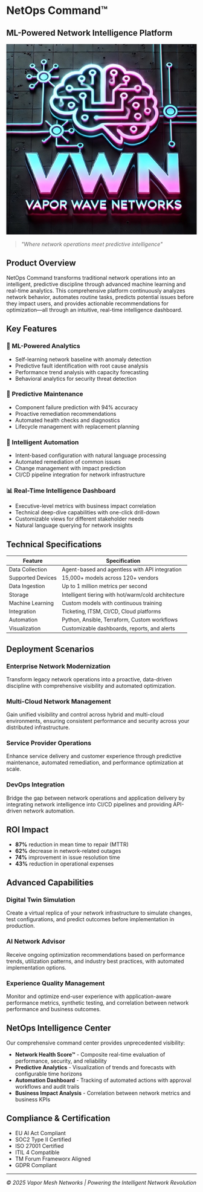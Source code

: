 # NetOps Command™
## ML-Powered Network Intelligence Platform

![NetOps Command](../img/logo-600.jpg)

> *"Where network operations meet predictive intelligence"*

## Product Overview

NetOps Command transforms traditional network operations into an intelligent, predictive discipline through advanced machine learning and real-time analytics. This comprehensive platform continuously analyzes network behavior, automates routine tasks, predicts potential issues before they impact users, and provides actionable recommendations for optimization—all through an intuitive, real-time intelligence dashboard.

## Key Features

### 🧠 ML-Powered Analytics
- Self-learning network baseline with anomaly detection
- Predictive fault identification with root cause analysis
- Performance trend analysis with capacity forecasting
- Behavioral analytics for security threat detection

### 🔮 Predictive Maintenance
- Component failure prediction with 94% accuracy
- Proactive remediation recommendations
- Automated health checks and diagnostics
- Lifecycle management with replacement planning

### 🤖 Intelligent Automation
- Intent-based configuration with natural language processing
- Automated remediation of common issues
- Change management with impact prediction
- CI/CD pipeline integration for network infrastructure

### 📊 Real-Time Intelligence Dashboard
- Executive-level metrics with business impact correlation
- Technical deep-dive capabilities with one-click drill-down
- Customizable views for different stakeholder needs
- Natural language querying for network insights

## Technical Specifications

| Feature | Specification |
|---------|---------------|
| Data Collection | Agent-based and agentless with API integration |
| Supported Devices | 15,000+ models across 120+ vendors |
| Data Ingestion | Up to 1 million metrics per second |
| Storage | Intelligent tiering with hot/warm/cold architecture |
| Machine Learning | Custom models with continuous training |
| Integration | Ticketing, ITSM, CI/CD, Cloud platforms |
| Automation | Python, Ansible, Terraform, Custom workflows |
| Visualization | Customizable dashboards, reports, and alerts |

## Deployment Scenarios

### Enterprise Network Modernization
Transform legacy network operations into a proactive, data-driven discipline with comprehensive visibility and automated optimization.

### Multi-Cloud Network Management
Gain unified visibility and control across hybrid and multi-cloud environments, ensuring consistent performance and security across your distributed infrastructure.

### Service Provider Operations
Enhance service delivery and customer experience through predictive maintenance, automated remediation, and performance optimization at scale.

### DevOps Integration
Bridge the gap between network operations and application delivery by integrating network intelligence into CI/CD pipelines and providing API-driven network automation.

## ROI Impact

- **87%** reduction in mean time to repair (MTTR)
- **62%** decrease in network-related outages
- **74%** improvement in issue resolution time
- **43%** reduction in operational expenses

## Advanced Capabilities

### Digital Twin Simulation
Create a virtual replica of your network infrastructure to simulate changes, test configurations, and predict outcomes before implementation in production.

### AI Network Advisor
Receive ongoing optimization recommendations based on performance trends, utilization patterns, and industry best practices, with automated implementation options.

### Experience Quality Management
Monitor and optimize end-user experience with application-aware performance metrics, synthetic testing, and correlation between network performance and business outcomes.

## NetOps Intelligence Center

Our comprehensive command center provides unprecedented visibility:

- **Network Health Score™** - Composite real-time evaluation of performance, security, and reliability
- **Predictive Analytics** - Visualization of trends and forecasts with configurable time horizons
- **Automation Dashboard** - Tracking of automated actions with approval workflows and audit trails
- **Business Impact Analysis** - Correlation between network metrics and business KPIs

## Compliance & Certification

- EU AI Act Compliant
- SOC2 Type II Certified
- ISO 27001 Certified
- ITIL 4 Compatible
- TM Forum Frameworx Aligned
- GDPR Compliant

---

*© 2025 Vapor Mesh Networks | Powering the Intelligent Network Revolution*
